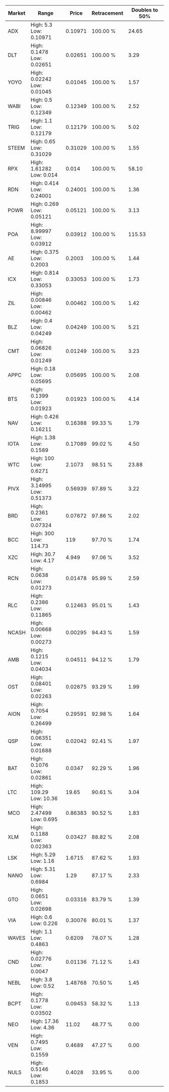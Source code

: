 | Market | Range | Price| Retracement | Doubles to 50% |
| --- | --- | --- | --- | --- |
| ADX | High: 5.3<br />Low: 0.10971 | 0.10971 | 100.00 % | 24.65 |
| DLT | High: 0.1478<br />Low: 0.02651 | 0.02651 | 100.00 % | 3.29 |
| YOYO | High: 0.02242<br />Low: 0.01045 | 0.01045 | 100.00 % | 1.57 |
| WABI | High: 0.5<br />Low: 0.12349 | 0.12349 | 100.00 % | 2.52 |
| TRIG | High: 1.1<br />Low: 0.12179 | 0.12179 | 100.00 % | 5.02 |
| STEEM | High: 0.65<br />Low: 0.31029 | 0.31029 | 100.00 % | 1.55 |
| RPX | High: 1.61282<br />Low: 0.014 | 0.014 | 100.00 % | 58.10 |
| RDN | High: 0.414<br />Low: 0.24001 | 0.24001 | 100.00 % | 1.36 |
| POWR | High: 0.269<br />Low: 0.05121 | 0.05121 | 100.00 % | 3.13 |
| POA | High: 8.99997<br />Low: 0.03912 | 0.03912 | 100.00 % | 115.53 |
| AE | High: 0.375<br />Low: 0.2003 | 0.2003 | 100.00 % | 1.44 |
| ICX | High: 0.814<br />Low: 0.33053 | 0.33053 | 100.00 % | 1.73 |
| ZIL | High: 0.00846<br />Low: 0.00462 | 0.00462 | 100.00 % | 1.42 |
| BLZ | High: 0.4<br />Low: 0.04249 | 0.04249 | 100.00 % | 5.21 |
| CMT | High: 0.06826<br />Low: 0.01249 | 0.01249 | 100.00 % | 3.23 |
| APPC | High: 0.18<br />Low: 0.05695 | 0.05695 | 100.00 % | 2.08 |
| BTS | High: 0.1399<br />Low: 0.01923 | 0.01923 | 100.00 % | 4.14 |
| NAV | High: 0.426<br />Low: 0.16211 | 0.16388 | 99.33 % | 1.79 |
| IOTA | High: 1.38<br />Low: 0.1589 | 0.17089 | 99.02 % | 4.50 |
| WTC | High: 100<br />Low: 0.6271 | 2.1073 | 98.51 % | 23.88 |
| PIVX | High: 3.14995<br />Low: 0.51373 | 0.56939 | 97.89 % | 3.22 |
| BRD | High: 0.2361<br />Low: 0.07324 | 0.07672 | 97.86 % | 2.02 |
| BCC | High: 300<br />Low: 114.73 | 119 | 97.70 % | 1.74 |
| XZC | High: 30.7<br />Low: 4.17 | 4.949 | 97.06 % | 3.52 |
| RCN | High: 0.0638<br />Low: 0.01273 | 0.01478 | 95.99 % | 2.59 |
| RLC | High: 0.2386<br />Low: 0.11865 | 0.12463 | 95.01 % | 1.43 |
| NCASH | High: 0.00668<br />Low: 0.00273 | 0.00295 | 94.43 % | 1.59 |
| AMB | High: 0.1215<br />Low: 0.04034 | 0.04511 | 94.12 % | 1.79 |
| OST | High: 0.08401<br />Low: 0.02263 | 0.02675 | 93.29 % | 1.99 |
| AION | High: 0.7054<br />Low: 0.26499 | 0.29591 | 92.98 % | 1.64 |
| QSP | High: 0.06351<br />Low: 0.01688 | 0.02042 | 92.41 % | 1.97 |
| BAT | High: 0.1076<br />Low: 0.02861 | 0.0347 | 92.29 % | 1.96 |
| LTC | High: 109.29<br />Low: 10.36 | 19.65 | 90.61 % | 3.04 |
| MCO | High: 2.47499<br />Low: 0.695 | 0.86383 | 90.52 % | 1.83 |
| XLM | High: 0.1188<br />Low: 0.02363 | 0.03427 | 88.82 % | 2.08 |
| LSK | High: 5.29<br />Low: 1.16 | 1.6715 | 87.62 % | 1.93 |
| NANO | High: 5.31<br />Low: 0.6984 | 1.29 | 87.17 % | 2.33 |
| GTO | High: 0.0651<br />Low: 0.02698 | 0.03316 | 83.79 % | 1.39 |
| VIA | High: 0.6<br />Low: 0.226 | 0.30076 | 80.01 % | 1.37 |
| WAVES | High: 1.1<br />Low: 0.4863 | 0.6209 | 78.07 % | 1.28 |
| CND | High: 0.02776<br />Low: 0.0047 | 0.01136 | 71.12 % | 1.43 |
| NEBL | High: 3.8<br />Low: 0.52 | 1.48768 | 70.50 % | 1.45 |
| BCPT | High: 0.1778<br />Low: 0.03502 | 0.09453 | 58.32 % | 1.13 |
| NEO | High: 17.36<br />Low: 4.36 | 11.02 | 48.77 % | 0.00 |
| VEN | High: 0.7495<br />Low: 0.1559 | 0.4689 | 47.27 % | 0.00 |
| NULS | High: 0.5146<br />Low: 0.1853 | 0.4028 | 33.95 % | 0.00 |
